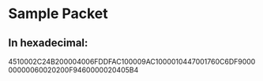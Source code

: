 # Sample Packet

## In hexadecimal:
4510002C24B200004006FDDFAC100009AC1000010447001760C6DF900000000060020200F9460000020405B4
